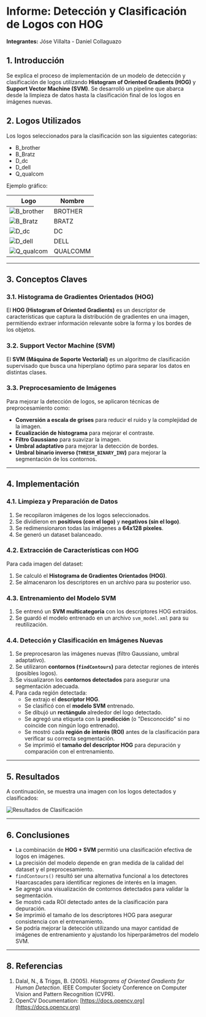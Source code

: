 # **Informe: Detección y Clasificación de Logos con HOG**

**Integrantes:** Jóse Villalta - Daniel Collaguazo

## **1. Introducción**
Se explica el proceso de implementación de un modelo de detección y clasificación de logos utilizando **Histogram of Oriented Gradients (HOG)** y **Support Vector Machine (SVM)**. Se desarrolló un pipeline que abarca desde la limpieza de datos hasta la clasificación final de los logos en imágenes nuevas.

## **2. Logos Utilizados**
Los logos seleccionados para la clasificación son las siguientes categorias:
- B_brother
- B_Bratz
- D_dc
- D_dell
- Q_qualcom

Ejemplo gráfico:

| Logo | Nombre |
|------|--------|
| ![B_brother](/logos/B_bratz/B_bratz_10.png) | BROTHER |
| ![B_Bratz](logos/B_brother/B_brother_10.png) | BRATZ |
| ![D_dc](logos/D_dc/D_dc_10.png) | DC |
| ![D_dell](logos/D_dell/D_dell_10.png) | DELL |
| ![Q_qualcom](logos/Q_qualcomm/Q_qualcomm_10.png) | QUALCOMM |

---

## **3. Conceptos Claves**
### **3.1. Histograma de Gradientes Orientados (HOG)**
El **HOG (Histogram of Oriented Gradients)** es un descriptor de características que captura la distribución de gradientes en una imagen, permitiendo extraer información relevante sobre la forma y los bordes de los objetos.

### **3.2. Support Vector Machine (SVM)**
El **SVM (Máquina de Soporte Vectorial)** es un algoritmo de clasificación supervisado que busca una hiperplano óptimo para separar los datos en distintas clases.

### **3.3. Preprocesamiento de Imágenes**
Para mejorar la detección de logos, se aplicaron técnicas de preprocesamiento como:
- **Conversión a escala de grises** para reducir el ruido y la complejidad de la imagen.
- **Ecualización de histograma** para mejorar el contraste.
- **Filtro Gaussiano** para suavizar la imagen.
- **Umbral adaptativo** para mejorar la detección de bordes.
- **Umbral binario inverso (`THRESH_BINARY_INV`)** para mejorar la segmentación de los contornos.

---

## **4. Implementación**
### **4.1. Limpieza y Preparación de Datos**
1. Se recopilaron imágenes de los logos seleccionados.
2. Se dividieron en **positivos (con el logo)** y **negativos (sin el logo)**.
3. Se redimensionaron todas las imágenes a **64x128 píxeles**.
4. Se generó un dataset balanceado.

### **4.2. Extracción de Características con HOG**
Para cada imagen del dataset:
1. Se calculó el **Histograma de Gradientes Orientados (HOG)**.
2. Se almacenaron los descriptores en un archivo para su posterior uso.

### **4.3. Entrenamiento del Modelo SVM**
1. Se entrenó un **SVM multicategoría** con los descriptores HOG extraídos.
2. Se guardó el modelo entrenado en un archivo `svm_model.xml` para su reutilización.

### **4.4. Detección y Clasificación en Imágenes Nuevas**
1. Se preprocesaron las imágenes nuevas (filtro Gaussiano, umbral adaptativo).
2. Se utilizaron **contornos (`findContours`)** para detectar regiones de interés (posibles logos).
3. Se visualizaron los **contornos detectados** para asegurar una segmentación adecuada.
4. Para cada región detectada:
   - Se extrajo el **descriptor HOG**.
   - Se clasificó con el **modelo SVM** entrenado.
   - Se dibujó un **rectángulo** alrededor del logo detectado.
   - Se agregó una etiqueta con la **predicción** (o "Desconocido" si no coincide con ningún logo entrenado).
   - Se mostró cada **región de interés (ROI)** antes de la clasificación para verificar su correcta segmentación.
   - Se imprimió el **tamaño del descriptor HOG** para depuración y comparación con el entrenamiento.

---

## **5. Resultados**
A continuación, se muestra una imagen con los logos detectados y clasificados:

![Resultados de Clasificación](./deteccion.png)

---

## **6. Conclusiones**
- La combinación de **HOG + SVM** permitió una clasificación efectiva de logos en imágenes.
- La precisión del modelo depende en gran medida de la calidad del dataset y el preprocesamiento.
- `findContours()` resultó ser una alternativa funcional a los detectores Haarcascades para identificar regiones de interés en la imagen.
- Se agregó una visualización de contornos detectados para validar la segmentación.
- Se mostró cada ROI detectado antes de la clasificación para depuración.
- Se imprimió el tamaño de los descriptores HOG para asegurar consistencia con el entrenamiento.
- Se podría mejorar la detección utilizando una mayor cantidad de imágenes de entrenamiento y ajustando los hiperparámetros del modelo SVM.

---

## **8. Referencias**
1. Dalal, N., & Triggs, B. (2005). *Histograms of Oriented Gradients for Human Detection*. IEEE Computer Society Conference on Computer Vision and Pattern Recognition (CVPR).
2. OpenCV Documentation: [https://docs.opencv.org](https://docs.opencv.org)
